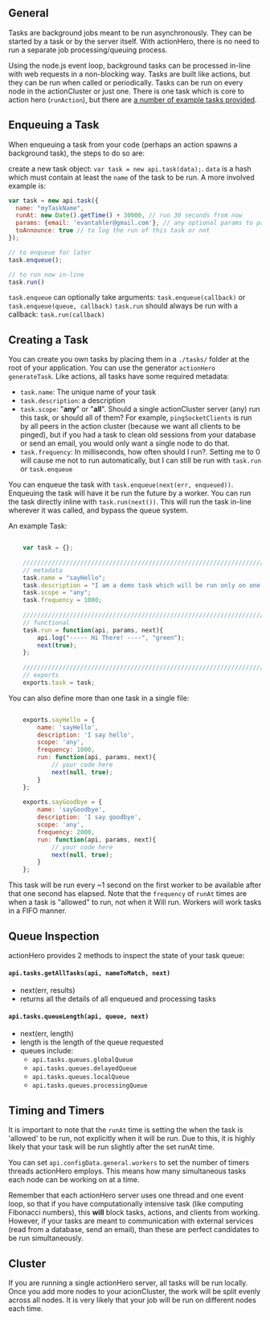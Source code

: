 ## General

Tasks are background jobs meant to be run asynchronously.  They can be started by a task or by the server itself.  With actionHero, there is no need to run a separate job processing/queuing process.  

Using the node.js event loop, background tasks can be processed in-line with web requests in a non-blocking way.  Tasks are built like actions, but they can be run when called or periodically.  Tasks can be run on every node in the actionCluster or just one.  There is one task which is core to action hero (`runAction`), but there are [a number of example tasks provided](Example-tasks).

## Enqueuing a Task

When enqueuing a task from your code (perhaps an action spawns a background task), the steps to do so are:

create a new task object: `var task = new api.task(data);`.  `data` is a hash which must contain at least the `name` of the task to be run.  A more involved example is:

```javascript
var task = new api.task({
  name: "myTaskName",
  runAt: new Date().getTime() + 30000, // run 30 seconds from now
  params: {email: 'evantahler@gmail.com'}, // any optional params to pass to the task
  toAnnounce: true // to log the run of this task or not
});

// to enqueue for later
task.enqueue();

// to run now in-line
task.run()
```

`task.enqueue` can optionally take arguments: `task.enqueue(callback)` or `task.enqueue(queue, callback)`
`task.run` should always be run with a callback: `task.run(callback)`

## Creating a Task

You can create you own tasks by placing them in a `./tasks/` folder at the root of your application.  You can use the generator `actionHero generateTask`. Like actions, all tasks have some required metadata:

* `task.name`: The unique name of your task
* `task.description`: a description
* `task.scope`: "**any**" or "**all**".  Should a single actionCluster server (any) run this task, or should all of them? For example, `pingSocketClients` is run by all peers in the action cluster (because we want all clients to be pinged), but if you had a task to clean old sessions from your database or send an email, you would only want a single node to do that.
* `task.frequency`: In milliseconds, how often should I run?.  Setting me to 0 will cause me not to run automatically, but I can still be run with `task.run` or `task.enqueue`
		
You can enqueue the task with `task.enqueue(next(err, enqueued))`.  Enqueuing the task will have it be run the future by a worker.  You can run the task directly inline with `task.run(next())`. This will run the task in-line wherever it was called, and bypass the queue system.


An example Task:

```javascript

	var task = {};
	
	/////////////////////////////////////////////////////////////////////
	// metadata
	task.name = "sayHello";
	task.description = "I am a demo task which will be run only on one peer";
	task.scope = "any";
	task.frequency = 1000;
	
	/////////////////////////////////////////////////////////////////////
	// functional
	task.run = function(api, params, next){
		api.log("----- Hi There! ----", "green");
		next(true);
	};
	
	/////////////////////////////////////////////////////////////////////
	// exports
	exports.task = task;
```

You can also define more than one task in a single file:

```javascript

    exports.sayHello = {
    	name: 'sayHello',
    	description: 'I say hello',
    	scope: 'any',
    	frequency: 1000,
    	run: function(api, params, next){
    		// your code here
    		next(null, true);
    	}
    };
    
    exports.sayGoodbye = {
    	name: 'sayGoodbye',
    	description: 'I say goodbye',
    	scope: 'any',
    	frequency: 2000,
    	run: function(api, params, next){
    		// your code here
    		next(null, true);
    	}
    };

```
	
This task will be run every ~1 second on the first worker to be available after that one second has elapsed.  Note that the `frequency` of `runAt` times are when a task is "allowed" to run, not when it Will run.  Workers will work tasks in a FIFO manner.

## Queue Inspection
actionHero provides 2 methods to inspect the state of your task queue:

#### `api.tasks.getAllTasks(api, nameToMatch, next)`
- next(err, results)
- returns all the details of all enqueued and processing tasks

#### `api.tasks.queueLength(api, queue, next)`
- next(err, length)
- length is the length of the queue requested
- queues include: 
  - `api.tasks.queues.globalQueue`
  - `api.tasks.queues.delayedQueue`
  - `api.tasks.queues.localQueue`
  - `api.tasks.queues.processingQueue`

## Timing and Timers

It is important to note that the `runAt` time is setting the when the task is 'allowed' to be run, not explicitly when it will be run.  Due to this, it is highly likely that your task will be run slightly after the set runAt time.

You can set `api.configData.general.workers` to set the number of timers threads actionHero employs.  This means how many simultaneous tasks each node can be working on at a time.  

Remember that each actionHero server uses one thread and one event loop, so that if you have computationally intensive task (like computing Fibonacci numbers), this **will** block tasks, actions, and clients from working.  However, if your tasks are meant to communication with external services (read from a database, send an email), than these are perfect candidates to be run simultaneously.  

## Cluster

If you are running a single actionHero server, all tasks will be run locally.  Once you add more nodes to your acionCluster, the work will be split evenly across all nodes.  It is very likely that your job will be run on different nodes each time.
